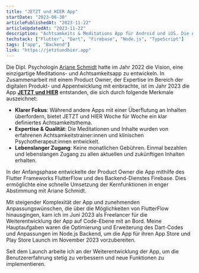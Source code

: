 ```yaml
---
title: "JETZT und HIER App"
startDate: "2023-06-30"
articlePublishedAt: "2023-11-22"
articleUpdatedAt: "2023-11-22"
description: "Achtsamkeits & Meditations App für Android und iOS. Die App hat das Ziel durch Meditationen Achtsamkeit in den Alltag zu etablieren."
techstack: ["Flutter", "Dart", "Firebase", "Node.js", "TypeScript"]
tags: ["app", "Backend"]
link: "https://jetztundhier.app"
---
```


Die Dipl. Psychologin [Ariane Schmidt](https://www.arianeschmidt.de/) hatte im Jahr 2022 die Vision, eine einzigartige Meditations- und Achtsamkeitsapp zu entwickeln. In Zusammenarbeit mit einem Product Owner, der Expertise im Bereich der digitalen Produkt- und Appentwicklung mit einbrachte, ist im Jahr 2023 die App [**JETZT und HIER**](https://jetztundhier.app/) entstanden, die sich durch folgende Merkmale auszeichnet:

- **Klarer Fokus**: Während andere Apps mit einer Überflutung an Inhalten überfordern, bietet JETZT und HIER Woche für Woche ein klar definiertes Achtsamkeitsthema.
- **Expertise & Qualität**: Die Meditationen und Inhalte wurden von erfahrenen Achtsamkeitstrainer:innen und klinischen Psychotherapeut:innen entwickelt.
- **Lebenslanger Zugang**: Keine monatlichen Gebühren. Einmal bezahlen und lebenslangen Zugang zu allen aktuellen und zukünftigen Inhalten erhalten.

In der Anfangsphase entwickelte der Product Owner die App mithilfe des Flutter Frameworks FlutterFlow und des Backend-Dienstes Firebase. Dies ermöglichte eine schnelle Umsetzung der Kernfunktionen in enger Abstimmung mit Ariane Schmidt.

Mit steigender Komplexität der App und zunehmenden Anpassungswünschen, die über die Möglichkeiten von FlutterFlow hinausgingen, kam ich im Juni 2023 als Freelancer für die Weiterentwicklung der App auf Code-Ebene mit an Bord. Meine Hauptaufgaben waren die Optimierung und Erweiterung des Dart-Codes und Anpassungen im Node.js Backend, um die App für ihren App Store und Play Store Launch im November 2023 vorzubereiten.

Seit dem Launch arbeite ich an der Weiterentwicklung der App, um die Benutzererfahrung stetig zu verbessern und neue Funktionen zu implementieren.
